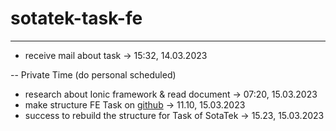 # sotatek-task-fe

---

* receive mail about task -> 15:32, 14.03.2023

-- Private Time (do personal scheduled)

* research about Ionic framework & read document -> 07:20, 15.03.2023
* make structure FE Task on [github](https://github.com/ShinMini/sotatek-task-fe) -> 11.10, 15.03.2023
* success to rebuild the structure for Task of SotaTek -> 15.23, 15.03.2023
